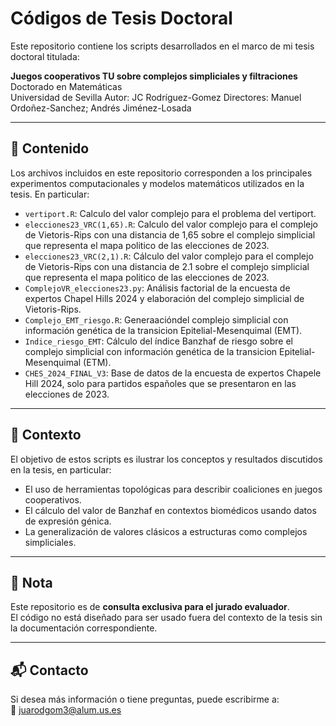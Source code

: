 # Códigos de Tesis Doctoral

Este repositorio contiene los scripts desarrollados en el marco de mi tesis doctoral titulada:

**Juegos cooperativos TU sobre complejos simpliciales y filtraciones**  
Doctorado en Matemáticas  
Universidad de Sevilla 
Autor: JC Rodríguez-Gomez
Directores: Manuel Ordoñez-Sanchez; Andrés Jiménez-Losada

---

## 📂 Contenido

Los archivos incluidos en este repositorio corresponden a los principales experimentos computacionales y modelos matemáticos utilizados en la tesis. En particular:

- `vertiport.R`: Calculo del valor complejo para el problema del vertiport.
- `elecciones23_VRC(1,65).R`: Calculo del valor complejo para el complejo de Vietoris-Rips con una distancia de 1,65 sobre el complejo simplicial que representa el mapa politico de las elecciones de 2023.
- `elecciones23_VRC(2,1).R`: Cálculo del valor complejo para el complejo de Vietoris-Rips con una distancia de 2.1 sobre el complejo simplicial que representa el mapa politico de las elecciones de 2023.
- `ComplejoVR_elecciones23.py`: Análisis factorial de la encuesta de expertos Chapel Hills 2024 y elaboración del complejo simplicial de Vietoris-Rips.
- `Complejo_EMT_riesgo.R`: Generaacióndel complejo simplicial con información genética de la transicion Epitelial-Mesenquimal (EMT).
- `Indice_riesgo_EMT`: Cálculo del índice Banzhaf de riesgo sobre el complejo simplicial con información genética de la transicion Epitelial-Mesenquimal (ETM).
- `CHES_2024_FINAL_V3`: Base de datos de la encuesta de expertos Chapele Hill 2024, solo para partidos españoles que se presentaron en las elecciones de 2023.

---

## 🧠 Contexto

El objetivo de estos scripts es ilustrar los conceptos y resultados discutidos en la tesis, en particular:

- El uso de herramientas topológicas para describir coaliciones en juegos cooperativos.
- El cálculo del valor de Banzhaf en contextos biomédicos usando datos de expresión génica.
- La generalización de valores clásicos a estructuras como complejos simpliciales.

---

## 📌 Nota

Este repositorio es de **consulta exclusiva para el jurado evaluador**.  
El código no está diseñado para ser usado fuera del contexto de la tesis sin la documentación correspondiente.

---

## 📬 Contacto

Si desea más información o tiene preguntas, puede escribirme a:  
📧 juarodgom3@alum.us.es

